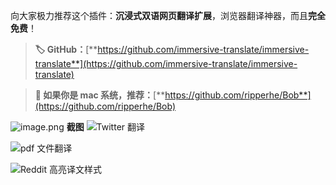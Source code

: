 向大家极力推荐这个插件：**沉浸式双语网页翻译扩展**，浏览器翻译神器，而且**完全免费**！

> **🏷️ GitHub：**[**https://github.com/immersive-translate/immersive-translate**](https://github.com/immersive-translate/immersive-translate)

> **📢 如果你是 mac 系统，推荐：**[**https://github.com/ripperhe/Bob**](https://github.com/ripperhe/Bob)

![image.png](https://shub-1251708715.cos.ap-guangzhou.myqcloud.com/elog-docs-images/FtAZvqEDdgc3yfpbqwRq40MUEfld.png)
**截图**
![Twitter 翻译](https://shub-1251708715.cos.ap-guangzhou.myqcloud.com/elog-docs-images/FpC4e5Sf_G5YT9bzCWSTl4oBIBVO.png "Twitter 翻译")

![pdf 文件翻译](https://shub-1251708715.cos.ap-guangzhou.myqcloud.com/elog-docs-images/FpImmIXzUhUNXaD-OgDI1AArm2eu.png "pdf 文件翻译")

![Reddit 高亮译文样式](https://shub-1251708715.cos.ap-guangzhou.myqcloud.com/elog-docs-images/FuFqmDqRNOZl_es2sVoRkmeMDAar.png "Reddit 高亮译文样式")
